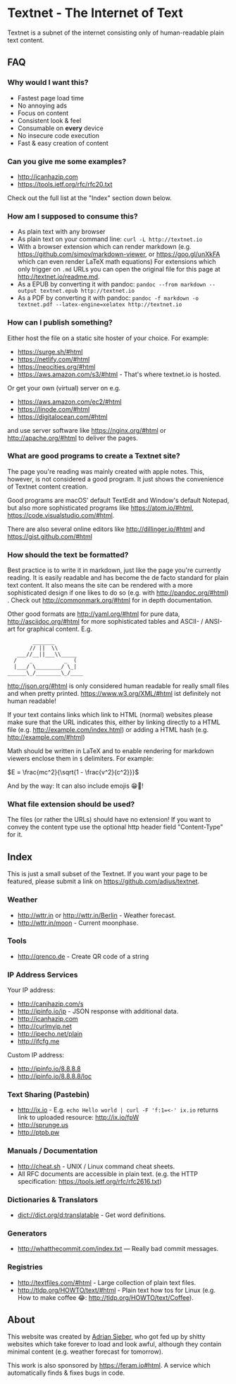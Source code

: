 # Textnet - The Internet of Text

Textnet is a subnet of the internet
consisting only of human-readable plain text content.


## FAQ

### Why would I want this?

- Fastest page load time
- No annoying ads
- Focus on content
- Consistent look & feel
- Consumable on **every** device
- No insecure code execution
- Fast & easy creation of content


### Can you give me some examples?

- <http://icanhazip.com>
- <https://tools.ietf.org/rfc/rfc20.txt>

Check out the full list at the "Index" section down below.


### How am I supposed to consume this?

- As plain text with any browser
- As plain text on your command line: `curl -L http://textnet.io`
- With a browser extension which can render markdown
  (e.g. <https://github.com/simov/markdown-viewer>,
  or <https://goo.gl/unXkFA> which can even render LaTeX math equations)
  For extensions which only trigger on `.md` URLs you can open the original
  file for this page at <http://textnet.io/readme.md>.
- As a EPUB by converting it with pandoc:
  `pandoc --from markdown --output textnet.epub http://textnet.io`
- As a PDF by converting it with pandoc:
  `pandoc -f markdown -o textnet.pdf --latex-engine=xelatex http://textnet.io`


### How can I publish something?

Either host the file on a static site hoster of your choice.
For example:

- <https://surge.sh/#html>
- <https://netlify.com/#html>
- <https://neocities.org/#html>
- <https://aws.amazon.com/s3/#html> - That's where textnet.io is hosted.

Or get your own (virtual) server on e.g.

- <https://aws.amazon.com/ec2/#html>
- <https://linode.com/#html>
- <https://digitalocean.com/#html>

and use server software like <https://nginx.org/#html> or
<http://apache.org/#html> to deliver the pages.


### What are good programs to create a Textnet site?

The page you're reading was mainly created with apple notes.
This, however, is not considered a good program.
It just shows the convenience of Textnet content creation.

Good programs are macOS' default TextEdit and Window's default Notepad,
but also more sophisticated programs like <https://atom.io/#html>,
<https://code.visualstudio.com/#html>.

There are also several online editors like <http://dillinger.io/#html>
and <https://gist.github.com/#html>


### How should the text be formatted?

Best practice is to write it in markdown,
just like the page you're currently reading.
It is easily readable and has become the de facto standard
for plain text content.
It also means the site can be rendered with a more sophisticated design
if one likes to do so (e.g. with <http://pandoc.org/#html>) .
Check out <http://commonmark.org/#html> for in depth documentation.

Other good formats are <http://yaml.org/#html> for pure data,
<http://asciidoc.org/#html> for more sophisticated tables
and ASCII- / ANSI-art for graphical content. E.g.

```
        _______
       // ||  \\
   ___//__||___\\_____
  /    _          _  (
  |___/ \________/ \_|
______\_/________\_/____
```

<http://json.org/#html> is only considered human readable
for really small files and when pretty printed.
<https://www.w3.org/XML/#html> ist definitely not human readable!

If your text contains links which link to HTML (normal) websites
please make sure that the URL indicates this, either by linking
directly to a HTML file (e.g. <http://example.com/index.html>) or
adding a HTML hash (e.g. <http://example.com/#html>)

Math should be written in LaTeX and to enable rendering for markdown viewers
enclose them in `$` delimiters. For example:

$E = \frac{mc^2}{\sqrt{1 - \frac{v^2}{c^2}}}$

And by the way: It can also include emojis 😁🎉!


### What file extension should be used?

The files (or rather the URLs) should have no extension!
If you want to convey the content type
use the optional http header field "Content-Type" for it.


## Index

This is just a small subset of the Textnet.
If you want your page to be featured,
please submit a link on <https://github.com/adius/textnet>.


### Weather

- <http://wttr.in> or <http://wttr.in/Berlin> - Weather forecast.
- <http://wttr.in/moon> - Current moonphase.


### Tools

- <http://qrenco.de> - Create QR code of a string


### IP Address Services

Your IP address:

- <http://canihazip.com/s>
- <http://ipinfo.io/ip> - JSON response with additional data.
- <http://icanhazip.com>
- <http://curlmyip.net>
- <http://ipecho.net/plain>
- <http://ifcfg.me>

Custom IP address:

- <http://ipinfo.io/8.8.8.8>
- <http://ipinfo.io/8.8.8.8/loc>


### Text Sharing (Pastebin)

- <http://ix.io> -
  E.g. `echo Hello world | curl -F 'f:1=<-' ix.io` returns link
  to uploaded resource: <http://ix.io/fpW>
- <http://sprunge.us>
- <http://ptpb.pw>


### Manuals / Documentation

- <http://cheat.sh> - UNIX / Linux command cheat sheets.
- All RFC documents are accessible in plain text.
  (e.g. the HTTP specification: <https://tools.ietf.org/rfc/rfc2616.txt>)


### Dictionaries & Translators

- <dict://dict.org/d:translatable> - Get word definitions.


### Generators

- <http://whatthecommit.com/index.txt> — Really bad commit messages.


### Registries

- <http://textfiles.com/#html> - Large collection of plain text files.
- <http://tldp.org/HOWTO/text/#html> - Plain text how tos for Linux
  (e.g. How to make coffee 😂: <http://tldp.org/HOWTO/text/Coffee>).


## About

This website was created by [Adrian Sieber](https://adriansieber.com#html),
who got fed up by shitty websites which take forever to load and look awful,
although they contain minimal content (e.g. weather forecast for tomorrow).

This work is also sponsored by <https://feram.io#html>.
A service which automatically finds & fixes bugs in code.
